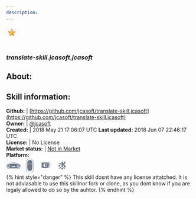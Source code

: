 ```yaml
--- 
description: 
---
```


![](../.gitbook/assets/star.png)  
#   
### _translate-skill.jcasoft.jcasoft_  
## About:  


## Skill information:  
**Github:** | [https://github.com/jcasoft/translate-skill.jcasoft](https://github.com/jcasoft/translate-skill.jcasoft)  
**Owner:** | [@jcasoft](https://github.com/jcasoft)  
**Created:** | 2018 May 21 17:06:07 UTC  **Last updated:** 2018 Jun 07 22:46:17 UTC  
**License:** | No License  
**Market status:** | [Not in Market](https://market.mycroft.ai/skill/)  
**Platform:**  
 ![](../.gitbook/assets/mark-1-icon.png)  ![](../.gitbook/assets/mark-2-icon.png)  ![](../.gitbook/assets/picroft-icon.png)  ![](../.gitbook/assets/kde.png)   
{% hint style="danger" %}
This skill dosnt have any license attatched. It is not adviasable to use this skillnor fork or clone, as you dont know if you are legaly allowed to do so by the auhtor.
{% endhint %}
